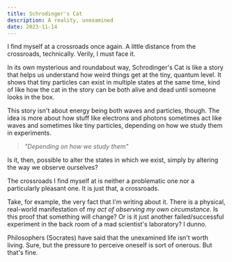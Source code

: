 ```yaml
---
title: Schrodinger's Cat
description: A reality, unexamined
date: 2023-11-14
---
```

I find myself at a crossroads once again. A little distance from the crossroads, technically. Verily, I must face it.

In its own mysterious and roundabout way, Schrodinger's Cat is like a story that helps us understand how weird things get at the tiny, quantum level. It shows that tiny particles can exist in multiple states at the same time, kind of like how the cat in the story can be both alive and dead until someone looks in the box. 

This story isn't about energy being both waves and particles, though. The idea is more about how stuff like electrons and photons sometimes act like waves and sometimes like tiny particles, depending on how we study them in experiments. 

> _"Depending on how we study them"_

Is it, then, possible to alter the states in which we exist, simply by altering the way we observe ourselves?

The crossroads I find myself at is neither a problematic one nor a particularly pleasant one. It is just that, a crossroads.

Take, for example, the very fact that I'm writing about it. There is a physical, real-world manifestation of my _act of observing my own circumstance_. Is this proof that something will change? Or is it just another failed/successful experiment in the back room of a mad scientist's laboratory? I dunno.

Philosophers (Socrates) have said that the unexamined life isn't worth living. Sure, but the pressure to perceive oneself is sort of onerous. But that's fine.


